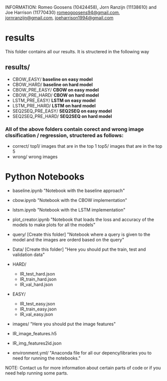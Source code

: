 INFORMATION:
Romeo Goosens (10424458), Jorn Ranzijn (11138610) and Joe Harrison (11770430)
romeogoosens94@gmail.com, jornranzijn@gmail.com, joeharrison1994@gmail.com

# results
This folder contains all our results. It is structered in the following way
## results/
- CBOW_EASY/ **baseline on easy model**
- CBOW_HARD/ **baseline on hard model**
- CBOW_PRE_EASY/ **CBOW on easy model**
- CBOW_PRE_HARD/ **CBOW on hard model**
- LSTM_PRE_EASY/ **LSTM on easy model**
- LSTM_PRE_HARD/ **LSTM on hard model**
- SEQ2SEQ_PRE_EASY/ **SEQ2SEQ on easy model**
- SEQ2SEQ_PRE_HARD/ **SEQ2SEQ on hard model**

### All of the above folders contain corect and wrong image clssification / regression, structered as follows:
- correct/
    top1/ images that are in the top 1
    top5/ images that are in the top 5
- wrong/
    wrong images 
    
# Python Notebooks
- baseline.ipynb
"Notebook with the baseline approach"

- cbow.ipynb
"Notebook with the CBOW implementation"

- lstsm.ipynb
"Notebook with the LSTM implementation"

- plot_creator.ipynb 
"Notebook that loads the loss and accuracy of the models to make plots for all the models"

- query/ [Create this folder]
"Notebook where a query is given to the model and the images are orderd based on the query"

- Data/ [Create this folder]
"Here you should put the train, test and validation data"

- HARD/
    - IR_test_hard.json
    - IR_train_hard.json
    - IR_val_hard.json
- EASY/
    - IR_test_easy.json
    - IR_train_easy.json
    - IR_val_easy.json

- images/
"Here you should put the image features" 
- IR_image_features.h5
- IR_img_features2id.json

- environment.yml/
"Anaconda file for all our depency/libraries you to need for running the notebooks."


NOTE:
Contact us for more information about certain parts of code or if you need help running some parts.
